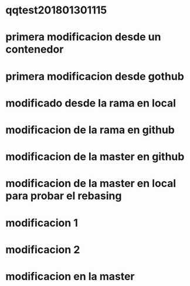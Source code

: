 # qqtest201801301115
# primera modificacion desde un contenedor
# primera modificacion desde gothub
# modificado desde la rama en local
# modificacion de la rama en github
# modificacion de la master en github
# modificacion de la master en local para probar el rebasing
# modificacion 1
# modificacion 2
# modificacion en la master
